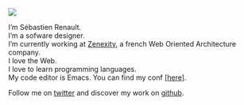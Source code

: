 <div class="figure">
<img src="http://www.gravatar.com/avatar/37a4f3c85d56f03864c98dd0a9c61a1a?s=300&amp;d=blank" />
</div>
<p>I’m Sébastien Renault.<br />I’m a sofware designer.<br />I’m currently working at <a href="http://zenexity.com">Zenexity</a>, a french Web Oriented Architecture company.<br />I love the Web.<br />I love to learn programming languages.<br />My code editor is Emacs. You can find my conf <a href="https://github.com/srenault/emacsconf">[here]</a>.</p>
<p>Follow me on <a href="http://twitter.com/srenaultcontact">twitter</a> and discover my work on <a href="http://github.com/srenault">github</a>.</p>